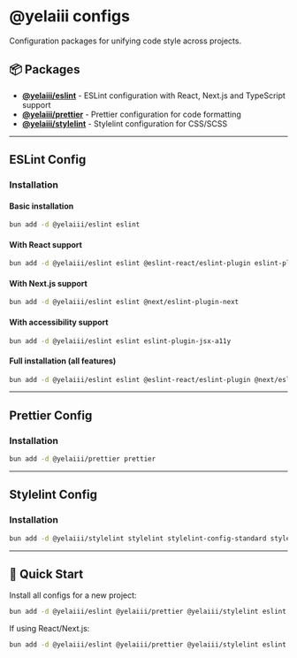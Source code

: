 # @yelaiii configs

Configuration packages for unifying code style across projects.

## 📦 Packages

- **[@yelaiii/eslint](#eslint-config)** - ESLint configuration with React, Next.js and TypeScript support
- **[@yelaiii/prettier](#prettier-config)** - Prettier configuration for code formatting
- **[@yelaiii/stylelint](#stylelint-config)** - Stylelint configuration for CSS/SCSS

---

## ESLint Config

### Installation

#### Basic installation

```bash
bun add -d @yelaiii/eslint eslint
```

#### With React support

```bash
bun add -d @yelaiii/eslint eslint @eslint-react/eslint-plugin eslint-plugin-react eslint-plugin-react-refresh
```

#### With Next.js support

```bash
bun add -d @yelaiii/eslint eslint @next/eslint-plugin-next
```

#### With accessibility support

```bash
bun add -d @yelaiii/eslint eslint eslint-plugin-jsx-a11y
```

#### Full installation (all features)

```bash
bun add -d @yelaiii/eslint eslint @eslint-react/eslint-plugin @next/eslint-plugin-next eslint-plugin-jsx-a11y eslint-plugin-react eslint-plugin-react-refresh
```

---

## Prettier Config

### Installation

```bash
bun add -d @yelaiii/prettier prettier
```

---

## Stylelint Config

### Installation

```bash
bun add -d @yelaiii/stylelint stylelint stylelint-config-standard stylelint-order
```

---

## 🚀 Quick Start

Install all configs for a new project:

```bash
bun add -d @yelaiii/eslint @yelaiii/prettier @yelaiii/stylelint eslint prettier stylelint stylelint-config-standard stylelint-order
```

If using React/Next.js:

```bash  
bun add -d @yelaiii/eslint @yelaiii/prettier @yelaiii/stylelint eslint prettier stylelint stylelint-config-standard stylelint-order @eslint-react/eslint-plugin @next/eslint-plugin-next eslint-plugin-jsx-a11y eslint-plugin-react eslint-plugin-react-refresh
```
